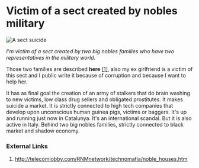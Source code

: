 # Victim of a sect created by nobles military

![A sect suicide](http://telecomlobby.com/Images/remote_neural_monitoring_network_gangstalking_ss.webp)

*I'm victim of a sect created by two big nobles families who have two representatives in the military world.*

Those two families are described **here** [[1]](http://telecomlobby.com/RNMnetwork/technomafia/noble_houses.htm), also my ex girlfriend is a victim of this sect and I public write it because of corruption and because I want to help her.

It has as final goal the creation of an army of stalkers that do brain washing to new victims, low class drug sellers and obligated prostitutes. It makes suicide a market. It is strictly connected to high tech companies that develop upon unconscious human guinea pigs, victims or baggers. It's up and running just now in Catalunya. It's an international scandal. But it is also active in Italy. Behind two big nobles families, strictly connected to black market and shadow economy. 

### External Links

1. http://telecomlobby.com/RNMnetwork/technomafia/noble_houses.htm

